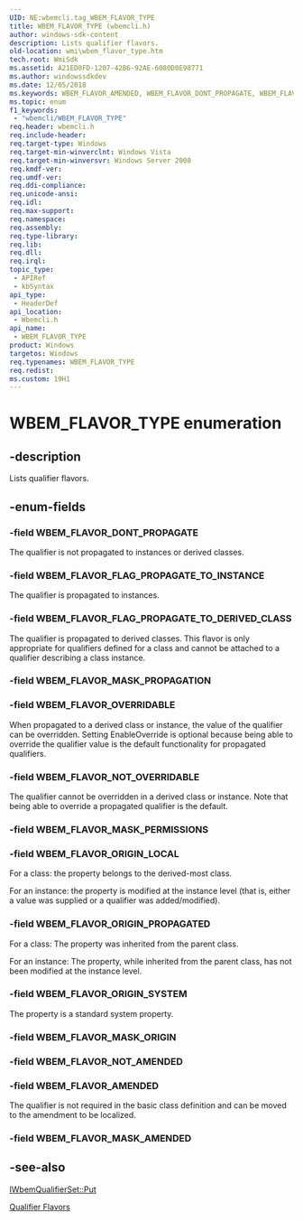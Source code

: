 ```yaml
---
UID: NE:wbemcli.tag_WBEM_FLAVOR_TYPE
title: WBEM_FLAVOR_TYPE (wbemcli.h)
author: windows-sdk-content
description: Lists qualifier flavors.
old-location: wmi\wbem_flavor_type.htm
tech.root: WmiSdk
ms.assetid: A21ED0FD-1207-42B6-92AE-6080D0E98771
ms.author: windowssdkdev
ms.date: 12/05/2018
ms.keywords: WBEM_FLAVOR_AMENDED, WBEM_FLAVOR_DONT_PROPAGATE, WBEM_FLAVOR_FLAG_PROPAGATE_TO_DERIVED_CLASS, WBEM_FLAVOR_FLAG_PROPAGATE_TO_INSTANCE, WBEM_FLAVOR_MASK_AMENDED, WBEM_FLAVOR_MASK_ORIGIN, WBEM_FLAVOR_MASK_PERMISSIONS, WBEM_FLAVOR_MASK_PROPAGATION, WBEM_FLAVOR_NOT_AMENDED, WBEM_FLAVOR_NOT_OVERRIDABLE, WBEM_FLAVOR_ORIGIN_LOCAL, WBEM_FLAVOR_ORIGIN_PROPAGATED, WBEM_FLAVOR_ORIGIN_SYSTEM, WBEM_FLAVOR_OVERRIDABLE, WBEM_FLAVOR_TYPE, WBEM_FLAVOR_TYPE enumeration [Windows Management Instrumentation], wbemcli/WBEM_FLAVOR_AMENDED, wbemcli/WBEM_FLAVOR_DONT_PROPAGATE, wbemcli/WBEM_FLAVOR_FLAG_PROPAGATE_TO_DERIVED_CLASS, wbemcli/WBEM_FLAVOR_FLAG_PROPAGATE_TO_INSTANCE, wbemcli/WBEM_FLAVOR_MASK_AMENDED, wbemcli/WBEM_FLAVOR_MASK_ORIGIN, wbemcli/WBEM_FLAVOR_MASK_PERMISSIONS, wbemcli/WBEM_FLAVOR_MASK_PROPAGATION, wbemcli/WBEM_FLAVOR_NOT_AMENDED, wbemcli/WBEM_FLAVOR_NOT_OVERRIDABLE, wbemcli/WBEM_FLAVOR_ORIGIN_LOCAL, wbemcli/WBEM_FLAVOR_ORIGIN_PROPAGATED, wbemcli/WBEM_FLAVOR_ORIGIN_SYSTEM, wbemcli/WBEM_FLAVOR_OVERRIDABLE, wbemcli/WBEM_FLAVOR_TYPE, wmi.wbem_flavor_type
ms.topic: enum
f1_keywords: 
 - "wbemcli/WBEM_FLAVOR_TYPE"
req.header: wbemcli.h
req.include-header: 
req.target-type: Windows
req.target-min-winverclnt: Windows Vista
req.target-min-winversvr: Windows Server 2008
req.kmdf-ver: 
req.umdf-ver: 
req.ddi-compliance: 
req.unicode-ansi: 
req.idl: 
req.max-support: 
req.namespace: 
req.assembly: 
req.type-library: 
req.lib: 
req.dll: 
req.irql: 
topic_type:
 - APIRef
 - kbSyntax
api_type:
 - HeaderDef
api_location:
 - Wbemcli.h
api_name:
 - WBEM_FLAVOR_TYPE
product: Windows
targetos: Windows
req.typenames: WBEM_FLAVOR_TYPE
req.redist: 
ms.custom: 19H1
---
```


# WBEM_FLAVOR_TYPE enumeration


## -description


Lists qualifier flavors.


## -enum-fields




### -field WBEM_FLAVOR_DONT_PROPAGATE

The qualifier is not propagated to instances or derived classes.


### -field WBEM_FLAVOR_FLAG_PROPAGATE_TO_INSTANCE

The qualifier is propagated to instances.


### -field WBEM_FLAVOR_FLAG_PROPAGATE_TO_DERIVED_CLASS

The qualifier is propagated to derived classes. This flavor is only appropriate for qualifiers defined for a class and cannot be attached to a qualifier describing a class instance.


### -field WBEM_FLAVOR_MASK_PROPAGATION


### -field WBEM_FLAVOR_OVERRIDABLE

When propagated to a derived class or instance, the value of the qualifier can be overridden. Setting EnableOverride is optional because being able to override the qualifier value is the default functionality for propagated qualifiers.


### -field WBEM_FLAVOR_NOT_OVERRIDABLE

The qualifier cannot be overridden in a derived class or instance. Note that being able to override a propagated qualifier is the default.


### -field WBEM_FLAVOR_MASK_PERMISSIONS


### -field WBEM_FLAVOR_ORIGIN_LOCAL

For a class: the property belongs to the derived-most class.

For an instance: the property is modified at the instance level (that is, either a value was supplied or a qualifier was added/modified).


### -field WBEM_FLAVOR_ORIGIN_PROPAGATED

For a class: The property was inherited from the parent class.

For an instance: The property, while inherited from the parent class, has not been modified at the instance level.


### -field WBEM_FLAVOR_ORIGIN_SYSTEM

The property is a standard system property.


### -field WBEM_FLAVOR_MASK_ORIGIN


### -field WBEM_FLAVOR_NOT_AMENDED


### -field WBEM_FLAVOR_AMENDED

The qualifier is not required in the basic class definition and can be moved to the amendment to be localized.


### -field WBEM_FLAVOR_MASK_AMENDED


## -see-also




<a href="https://docs.microsoft.com/windows/desktop/api/wbemcli/nf-wbemcli-iwbemqualifierset-put">IWbemQualifierSet::Put</a>



<a href="https://docs.microsoft.com/windows/desktop/WmiSdk/qualifier-flavors">Qualifier Flavors</a>
 

 

